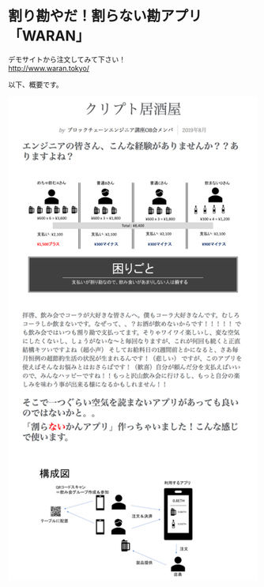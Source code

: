 # 割り勘やだ！割らない勘アプリ「WARAN」
デモサイトから注文してみて下さい！  
http://www.waran.tokyo/  

以下、概要です。

<img src="./waran-readme.png" alt="waran" title="waran">  
  
